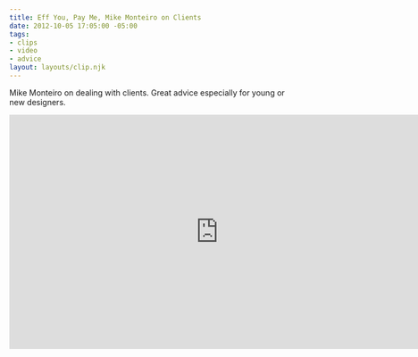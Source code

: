 ```yaml
---
title: Eff You, Pay Me, Mike Monteiro on Clients
date: 2012-10-05 17:05:00 -05:00
tags:
- clips
- video
- advice
layout: layouts/clip.njk
---
```


Mike Monteiro on dealing with clients. Great advice especially for young or new designers.

<iframe src="http://player.vimeo.com/video/22053820?portrait=0" width="748" height="420" frameborder="0" webkitallowfullscreen mozallowfullscreen allowfullscreen></iframe>
